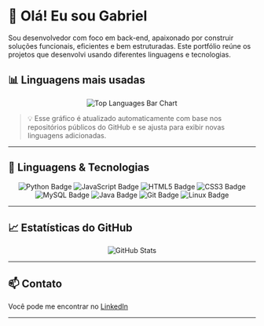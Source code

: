 # 👋 Olá! Eu sou Gabriel

Sou desenvolvedor com foco em back-end, apaixonado por construir soluções funcionais, eficientes e bem estruturadas. Este portfólio reúne os projetos que desenvolvi usando diferentes linguagens e tecnologias.

## 📊 Linguagens mais usadas

<p align="center">
  <img src="https://github-readme-stats.vercel.app/api/top-langs/?username=gabrielh063&layout=default&langs_count=10&theme=tokyonight" alt="Top Languages Bar Chart" />
</p>

> 💡 Esse gráfico é atualizado automaticamente com base nos repositórios públicos do GitHub e se ajusta para exibir novas linguagens adicionadas.

---

## 🚀 Linguagens & Tecnologias

<p align="center">
  <img src="https://img.shields.io/badge/Python-FFE873?style=for-the-badge&logo=python&logoColor=3776AB" alt="Python Badge"/>
  <img src="https://img.shields.io/badge/JavaScript-FFF3C0?style=for-the-badge&logo=javascript&logoColor=F7DF1E" alt="JavaScript Badge"/>
  <img src="https://img.shields.io/badge/HTML5-FBE6D4?style=for-the-badge&logo=html5&logoColor=E34F26" alt="HTML5 Badge"/>
  <img src="https://img.shields.io/badge/CSS3-DCEEFF?style=for-the-badge&logo=css3&logoColor=1572B6" alt="CSS3 Badge"/>
  <img src="https://img.shields.io/badge/MySQL-E1F7E7?style=for-the-badge&logo=mysql&logoColor=4479A1" alt="MySQL Badge"/>
  <img src="https://img.shields.io/badge/Java-F4E3E3?style=for-the-badge&logo=openjdk&logoColor=E11D1D" alt="Java Badge"/>
  <img src="https://img.shields.io/badge/Git-FCEDEA?style=for-the-badge&logo=git&logoColor=F05032" alt="Git Badge"/>
  <img src="https://img.shields.io/badge/Linux-E6F5EA?style=for-the-badge&logo=linux&logoColor=000000" alt="Linux Badge"/>
</p>

---

## 📈 Estatísticas do GitHub

<p align="center">
  <img src="https://github-readme-stats.vercel.app/api?username=gabrielh063&show_icons=true&theme=tokyonight&count_private=true" alt="GitHub Stats"/>
</p>

---

## 📫 Contato

Você pode me encontrar no [LinkedIn](https://www.linkedin.com/in/gabriel-henrique-alves-a63570269)

---

